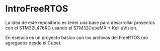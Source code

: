 # IntroFreeRTOS

La idea de este repositorio es tener una base para desarrollar proyectos con el STM32L476RG usando el STM32CubeMX + Keil uVision.

En esencia es un proyecto básico con los archivos del FreeRTOS (no agregados desde el Cube). 
